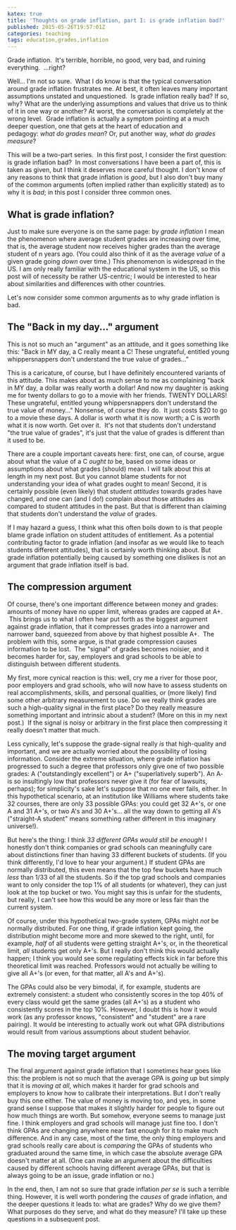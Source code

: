 ```yaml
---
katex: true
title: 'Thoughts on grade inflation, part I: is grade inflation bad?'
published: 2015-05-26T19:57:01Z
categories: teaching
tags: education,grades,inflation
---
```


Grade inflation.  It's terrible, horrible, no good, very bad, and ruining everything.  ...right?

Well... I'm not so sure.  What I do know is that the typical conversation around grade inflation frustrates me. At best, it often leaves many important assumptions unstated and unquestioned.  Is grade inflation really bad? If so, why? What are the underlying assumptions and values that drive us to think of it in one way or another? At worst, the conversation is completely at the wrong level.  Grade inflation is actually a symptom pointing at a much deeper question, one that gets at the heart of education and pedagogy: <em>what do grades mean</em>? Or, put another way,<i> </i><em>what do grades measure</em>?

This will be a two-part series.  In this first post, I consider the first question: is grade inflation bad?  In most conversations I have been a part of, this is taken as given, but I think it deserves more careful thought. I don't know of any reasons to think that grade inflation is <em>good</em>, but I also don't buy many of the common arguments (often implied rather than explicitly stated) as to why it is <em>bad</em>; in this post I consider three common ones.

<h2>What is grade inflation?</h2>
Just to make sure everyone is on the same page: by <i>grade inflation</i> I mean the phenomenon where average student grades are increasing over time, that is, the average student now receives higher grades than the average student of n years ago.  (You could also think of it as the average <i>value</i> of a given grade going <i>down</i> over time.)  This phenomenon is widespread in the US. I am only really familiar with the educational system in the US, so this post will of necessity be rather US-centric; I would be interested to hear about similarities and differences with other countries.

Let's now consider some common arguments as to why grade inflation is bad.

<h2>The "Back in my day..." argument</h2>
This is not so much an "argument" as an attitude, and it goes something like this: "Back in MY day, a C really meant a C! These ungrateful, entitled young whippersnappers don't understand the true value of grades..."

This is a caricature, of course, but I have definitely encountered variants of this attitude. This makes about as much sense to me as complaining "back in MY day, a dollar was really worth a dollar! And now my daughter is asking me for twenty dollars to go to a movie with her friends. TWENTY DOLLARS! These ungrateful, entitled young whippersnappers don't understand the true value of money..." Nonsense, of course they do.  It just costs $20 to go to a movie these days. A dollar is worth what it is now worth; a C is worth what it is now worth. Get over it.  It's not that students don't understand "the true value of grades", it's just that the value of grades is different than it used to be.

There are a couple important caveats here: first, one can, of course, argue about what the value of a C <i>ought to</i> be, based on some ideas or assumptions about what grades (should) mean. I will talk about this at length in my next post. But you cannot blame students for not understanding your idea of what grades ought to mean!  Second, it is certainly possible (even likely) that student <i>attitudes</i> towards grades have changed, and one can (and I do!) complain about those attitudes as compared to student attitudes in the past.  But that is different than claiming that students don't understand the <i>value</i> of grades.

If I may hazard a guess, I think what this often boils down to is that people blame grade inflation on student attitudes of entitlement.  As a potential contributing factor to grade inflation (and insofar as we would like to teach students different attitudes), that is certainly worth thinking about.  But grade inflation potentially being caused by something one dislikes is not an argument that grade inflation itself is bad.

<h2>The compression argument</h2>
Of course, there's one important difference between money and grades: amounts of money have no upper limit, whereas grades are capped at A+.  This brings us to what I often hear put forth as the biggest argument against grade inflation, that it compresses grades into a narrower and narrower band, squeezed from above by that highest possible A+.  The problem with this, some argue, is that grade compression causes information to be lost.  The "signal" of grades becomes noisier, and it becomes harder for, say, employers and grad schools to be able to distinguish between different students.

My first, more cynical reaction is this: well, cry me a river for those poor, poor employers and grad schools, who will now have to assess students on real accomplishments, skills, and personal qualities, or (more likely) find some other arbitrary measurement to use. Do we really think grades are such a high-quality signal in the first place? Do they really measure something important and intrinsic about a student? (More on this in my next post.)  If the signal is noisy or arbitrary in the first place then compressing it really doesn't matter that much.

Less cynically, let's suppose the grade-signal really <i>is</i> that high-quality and important, and we are actually worried about the possibility of losing information.  Consider the extreme situation, where grade inflation has progressed to such a degree that professors only give one of two possible grades: A ("outstandingly excellent") or A+ ("superlatively superb").  An A- is so insultingly low that professors never give it (for fear of lawsuits, perhaps); for simplicity's sake let's suppose that no one ever fails, either. In this hypothetical scenario, at an institution like Williams where students take 32 courses, there are only 33 possible GPAs: you could get 32 A+'s, or one A and 31 A+'s, or two A's and 30 A+'s... all the way down to getting all A's ("straight-A student" means something rather different in this imaginary universe!).

But here's the thing: I think <i>33 different GPAs would still be enough</i>!  I honestly don't think companies or grad schools can meaningfully care about distinctions finer than having 33 different buckets of students. (If you think differently, I'd love to hear your argument.)  If student GPAs are normally distributed, this even means that the top few buckets have much <i>less</i> than 1/33 of all the students.  So if the top grad schools and companies want to only consider the top 1% of all students (or whatever), they can just look at the top bucket or two.  You might say this is unfair for the students, but really, I can't see how this would be any more or less fair than the current system.

Of course, under this hypothetical two-grade system, GPAs might <i>not</i> be normally distributed.  For one thing, if grade inflation kept going, the distribution might become more and more skewed to the right, until, for example, <i>half</i> of all students were getting straight A+'s, or, in the theoretical limit, <i>all</i> students get only A+'s.  But I really don't think this would actually happen; I think you would see some regulating effects kick in far before this theoretical limit was reached.  Professors would not actually be willing to give all A+'s (or even, for that matter, all A's and A+'s).

The GPAs could also be very bimodal, if, for example, students are extremely consistent: a student who consistently scores in the top 40% of every class would get the same grades (all A+'s) as a student who consistently scores in the top 10%.  However, I doubt this is how it would work (as any professor knows, "consistent" and "student" are a rare pairing).  It would be interesting to actually work out what GPA distributions would result from various assumptions about student behavior.

<h2>The moving target argument</h2>

The final argument against grade inflation that I sometimes hear goes like this: the problem is not so much that the average GPA is <i>going up</i> but simply that it is <i>moving at all</i>, which makes it harder for grad schools and employers to know how to calibrate their interpretations.  But I don't really buy this one either.  The value of money is moving too, and yes, in some grand sense I suppose that makes it slightly harder for people to figure out how much things are worth. But somehow, everyone seems to manage just fine. I think employers and grad schools will manage just fine too.  I don't think GPAs are changing anywhere near fast enough for it to make much difference.  And in any case, most of the time, the only thing employers and grad schools really care about is <i>comparing</i> the GPAs of students who graduated around the same time, in which case the absolute average GPA doesn't matter at all.  (One can make an argument about the difficulties caused by different schools having different average GPAs, but that is always going to be an issue, grade inflation or no.)

In the end, then, I am not so sure that grade inflation <i>per se</i> is such a terrible thing.  However, it is well worth pondering the <i>causes</i> of grade inflation, and the deeper questions it leads to: what are grades?  Why do we give them?  What purposes do they serve, and what do they measure?  I'll take up these questions in a subsequent post.

